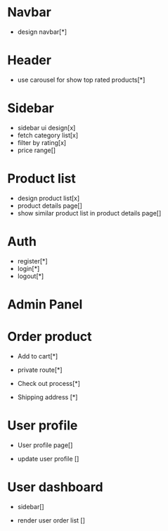 # Navbar

- design navbar[*]

# Header

- use carousel for show top rated products[*]

# Sidebar

- sidebar ui design[x]
- fetch category list[x]
- filter by rating[x]
- price range[]

# Product list

- design product list[x]
- product details page[]
- show similar product list in product details page[]

# Auth

- register[*]
- login[*]
- logout[*]

# Admin Panel

# Order product

- Add to cart[*]

* private route[*]

- Check out process[*]

* Shipping address [*]

# User profile

- User profile page[]

* update user profile []

# User dashboard

- sidebar[]

* render user order list []
